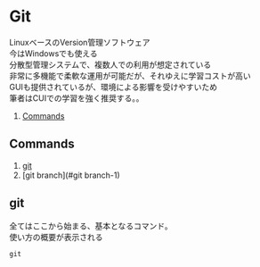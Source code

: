 ﻿# Git
LinuxベースのVersion管理ソフトウェア<br>
今はWindowsでも使える<br>
分散型管理システムで、複数人での利用が想定されている<br>
非常に多機能で柔軟な運用が可能だが、それゆえに学習コストが高い<br>
GUIも提供されているが、環境による影響を受けやすいため<br>
筆者はCUIでの学習を強く推奨する。。<br>

1. [Commands](#Commands)

## Commands
1. [git](#git-1)
1. [git branch](#git branch-1)

## git
全てはここから始まる、基本となるコマンド。<br>
使い方の概要が表示される<br>
```powershll
git
```

